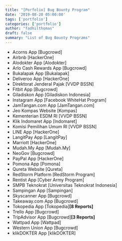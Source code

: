 ```yaml
---
title: "[Porfolio] Bug Bounty Program"
date: '2019-08-20 05:00:00'
tags: ['portfolio']
categories: ['portfolio']
author: "fadhilthomas"
draft: false
summary: "List of Bug Bounty Programs"
---
```


* Acorns App [Bugcrowd]
* Airbnb [HackerOne]
* Alodokter App [Alodokter]
* Arlo Cash Rewards App [Bugcrowd]
* Bukalapak App [Bukalapak]
* Deliveroo App [HackerOne]
* Direktorat Jenderal Pajak [VVDP BSSN]
* Fitbit App [Bugcrowd]
* Giladiskon App [Giladiskon Indonesia]
* Instagram App [Facebook WhiteHat Program]
* JamTangan.com App [JamTangan.com]
* Jeo Kompas Website [Kompas]
* Kementerian ESDM RI [VVDP BSSN]
* Klik Indomaret App [Indomaret]
* Komisi Pemilihan Umum RI [VVDP BSSN]
* LINE App [HackerOne]
* LangitPay App [LangitPay]
* Marriott [HackerOne]
* Mudah.My App [Mudah.My]
* NeoGov [Bugcrowd]
* PayPal App [HackerOne]
* Pomona App [Pomona]
* Qureta Website [Qureta]
* RedStorm Platform [RedStorm Program]
* Rentist App [Cyber Army Program]
* SMPB Teknokrat [Universitas Teknokrat Indonesia]
* Sampingan App [Sampingan]
* Skyscanner App [Bugcrowd]
* Takeaway.com App [Bugcrowd]
* Tokopedia App [Tokopedia]<b>[8 Reports]</b>
* Trello App [Bugcrowd]
* TripAdvisor App [Bugcrowd]<b>[3 Reports]</b>
* Wattpad App [Wattpad]
* Western Union App [Bugcrowd]
* klikDOKTER App [klikDOKTER]